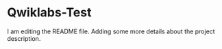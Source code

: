 # Qwiklabs-Test
I am editing the README file. Adding some more details about the project description.

